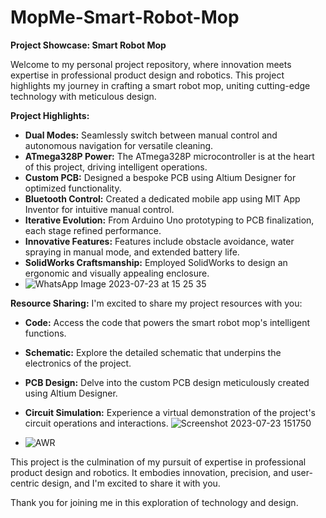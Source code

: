 # MopMe-Smart-Robot-Mop
**Project Showcase: Smart Robot Mop**

Welcome to my personal project repository, where innovation meets expertise in professional product design and robotics. This project highlights my journey in crafting a smart robot mop, uniting cutting-edge technology with meticulous design.

**Project Highlights:**
- **Dual Modes:** Seamlessly switch between manual control and autonomous navigation for versatile cleaning.
- **ATmega328P Power:** The ATmega328P microcontroller is at the heart of this project, driving intelligent operations.
- **Custom PCB:** Designed a bespoke PCB using Altium Designer for optimized functionality.
- **Bluetooth Control:** Created a dedicated mobile app using MIT App Inventor for intuitive manual control.
- **Iterative Evolution:** From Arduino Uno prototyping to PCB finalization, each stage refined performance.
- **Innovative Features:** Features include obstacle avoidance, water spraying in manual mode, and extended battery life.
- **SolidWorks Craftsmanship:** Employed SolidWorks to design an ergonomic and visually appealing enclosure.
- ![WhatsApp Image 2023-07-23 at 15 25 35](https://github.com/melisaoshaini/MopMe-Smart-Robot-Mop/assets/129177431/62264429-c7bb-4329-b409-3f9359c2e843)

**Resource Sharing:**
I'm excited to share my project resources with you:
- **Code:** Access the code that powers the smart robot mop's intelligent functions.
- **Schematic:** Explore the detailed schematic that underpins the electronics of the project.
- **PCB Design:** Delve into the custom PCB design meticulously created using Altium Designer.
- **Circuit Simulation:** Experience a virtual demonstration of the project's circuit operations and interactions.
![Screenshot 2023-07-23 151750](https://github.com/melisaoshaini/MopMe-Smart-Robot-Mop/assets/129177431/f22526e6-88d2-49a9-ae27-8ad1238b939e)

- ![AWR](https://github.com/melisaoshaini/MopMe-Smart-Robot-Mop/assets/129177431/378d2331-2302-4c28-a39c-6c24fbf62347)




  

This project is the culmination of my pursuit of expertise in professional product design and robotics. It embodies innovation, precision, and user-centric design, and I'm excited to share it with you.

Thank you for joining me in this exploration of technology and design.

